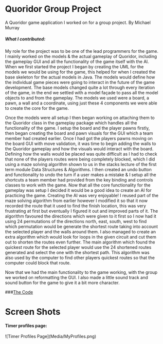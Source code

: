 # Quoridor Group Project
A Quoridor game application I worked on for a group project.
By Michael Murray</br>
<h5>What I contributed:</h5>
My role for the project was to be one of the lead programmers for the game. I mainly worked on the models & the actual gameplay of Quoridor, including the gameplay GUI and all the functionality of the game itself with the AI.
When we first started the project I began by creating the UML for the models we would be using for the game, this helped for when I created the base skeleton for the actual models in Java. The models would define how the individual game pieces were going to interact in the future of the game development. The base models changed quite a lot through every iteration of the game, in the end we settled with a model façade to pass all the model objects to and from the gameplay. The models we used were a board, a pawn, a wall and a coordinate, using just these 4 components we were able to create the core for the game.

Once the models were all setup I then began working on attaching them to the Quoridor class in the gameplay package which handles all the functionality of the game. I setup the board and the player pawns firstly, then began creating the board and pawn visuals for the GUI which a team member had created earlier. Once I had got the players pawns moving on the board GUI with move validation, it was time to begin adding the walls to the Quoridor gameplay and how the visuals would interact with the board. Defining how the walls would be placed was quite difficult as I had to check that none of the players routes were being completely blocked, which I did using a maze solving algorithm shown to us in the stacks lecture of the first term module Data Structures & Algorithms. I then created an undo button and functionality to undo the turn if a user makes a mistake & I setup all the shortcuts a team member had provided from the key binding and controls classes to work with the game.
Now that all the core functionality for the gameplay was setup I decided it would be a good idea to create an AI for practicing the game. Creating the AI was very enjoyable! I reused part of the maze solving algorithm from earlier however I modified it so that it now recorded the route that it used to find the finish location, this was very frustrating at first but eventually I figured it out and improved parts of it. The algorithm favoured the directions which were given to it first so I now had it using 24 permutations of the directions north, east, south, west to find which permutation would be generate the shortest route taking into account the selected player and the walls around them. I also managed to create an extra algorithm which would look for loops in the given circuit and cut them out to shorten the routes even further. 
The main algorithm which found the quickest route for the selected player would use the 24 shortened routes generated and select the one with the shortest path. This algorithm was also used by the computer to find other players quickest routes so that the computer could block that route.

Now that we had the main functionality to the game working, with the group we worked on reformatting the GUI. I also made a little sound track and sound button for the game to give it a bit more character.

###[The Code](Code/)

<h1>Screen Shots</h1>
<h4>Timer profiles page:</h4>
![Timer Profiles Page](Media/MyProfiles.png)
